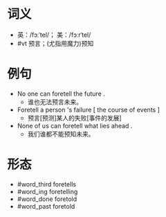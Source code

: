 # 词义
- 英：/fɔːˈtel/； 美：/fɔːrˈtel/
- #vt 预言；(尤指用魔力)预知
# 例句
- No one can foretell the future .
	- 谁也无法预言未来。
- Foretell a person 's failure [ the course of events ]
	- 预言[预测]某人的失败[事件的发展]
- None of us can foretell what lies ahead .
	- 我们谁都不能预知未来。
# 形态
- #word_third foretells
- #word_ing foretelling
- #word_done foretold
- #word_past foretold
